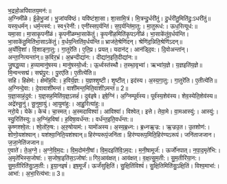 

  
भ॒द्रन्नो॒अपि॑वातय॒मन॑:॥  
अ॒ग्निमी॑ळे। ई॒ळे॒भु॒जां। भु॒जांयवि॑ष्ठं। यवि॑ष्टंशा॒सा। शा॒सामि॒त्रं। मि॒त्रन्दु॒र्धरी॑तुं। दु॒र्धरी॑तु॒मिति॑दु॒:ऽधरी॑तुं॥ यस्य॒धर्म॑न्। धर्म॒न्त्स्व॑:। स्व१॒॑रेनी॑:। एनी॑स्सप॒र्यन्ति॑। स॒प॒र्यन्ति॑मा॒तु:। मा॒तुरूध॑:। ऊध॒रित्यूध॑:॥  
यमा॒सा। मा॒साकृ॒पनी॑ळं। कृ॒पनी॑ळम्भा॒साके॑तुं। कृ॒पनी॑ळ॒मिति॑कृ॒पऽनी॑ळं। भा॒साके॑तुंव॒र्धय॑न्ति। भा॒साके॑तु॒मिति॑भा॒साऽके॑तुं। व॒र्धय॒न्तिति॑व॒र्धय॑न्ति॥ भ्राज॑ते॒श्रेणि॑दन्। श्रेणि॑द॒न्निति॒श्रेणि॑ऽदन्॥  
अ॒र्योवि॒शां। वि॒शाङ्गा॒तु:। गा॒तुरे॑ति। ए॒ति॒प्र। प्रयत्। यदान॑ट्। आन॑ड्दि॒व:। दि॒वोअन्ता॑न्। अन्ता॒नित्यन्ता॑न्॥ क॒विर॒भ्रं। अ॒भ्रन्दीद्या॑न:। दीद्या॑न॒इति॒दीद्या॑न:॥  
जु॒षद्ध॒व्या। ह॒व्यामानु॑षस्य। मानु॑षस्यो॒र्ध्व:। ऊ॒र्ध्वस्त॑स्थौ। त॒स्था॒वृभ्वा॑। ऋभ्वा॑य॒ज्ञे। य॒ज्ञइति॑य॒ज्ञे॥ मि॒न्वन्त्सद्म॑। सद्म॑पु॒र:। पु॒रए॑ति। ए॒तीत्ये॑ति॥  
सहि। हिक्षेम॑:। क्षेमो॑ह॒वि:। ह॒विर्य॒ज्ञ:। य॒ज्ञश्शृ॒ष्टी। शृ॒ष्टीत्। इद॑स्य। अ॒स्य॒गा॒तु:। गा॒तुरे॑ति। ए॒तीत्ये॑ति॥ अ॒ग्निन्दे॒वा:। दे॒वावाशी॑मन्तं। वाशी॑मन्त॒मिति॒वाशी॑ऽमन्तं॥ 2॥  
य॒ज्ञा॒साहं॒दुव॑:। य॒ज्ञ॒सह॒मिति॑य॒ज्ञ॒ऽसहं॑। दुव॑इषे। इषे॒ग्निं। अ॒ग्निम्पूर्व॑स्य। पूर्व॑स्य॒शेव॑स्य। शेव॒स्येति॒शेव॑स्य॥ अद्रे॑स्सू॒नुं। सू॒नुमा॒युं। आ॒युमा॑हु:। आ॒हु॒रित्या॑हु:॥  
नरो॒ये। येके। केच॑। चा॒स्मत्। अ॒स्मदाविश्वा॑। आविश्वा॑। विश्वेत्। इत्ते। तेवा॒मे। वा॒मआस्यु॑:। आस्यु॑:। स्यु॒रिति॑स्यु:॥ अ॒ग्निंह॒विषा॑। ह॒विषा॒वर्ध॑न्त:। वर्ध॑न्त॒इति॒वर्ध॑न्त:॥  
कृ॒ष्णश्श्वे॒त:। श्वे॒तो॑रु॒ष:। अ॒रु॒षोयाम॑:। यामो॑अस्य। अ॒स्य॒ब्र॒ध्न:। ब्र॒ध्नऋ॒ज्र:। ऋ॒ज्रउ॒त। उ॒तशोण॑:। शोणो॒यश॑श्वान्। यश॑श्वा॒निति॒यश॑श्वान्॥ हिर॑ण्यरूपं॒जनि॑ता। हिर॑ण्यरूप॒मिति॒हिर॑ण्यऽरूपं। जनि॑ताजजान। ज॒जा॒नेति॑जजान॥  
ए॒वाते॑। ते॒अ॒ग्ने॒। अ॒ग्ने॒वि॒म॒द:। वि॒म॒दोम॑नी॒षां। वि॒म॒दइति॑वि॒ऽम॒द:। म॒नी॒षामूर्ज॑:। ऊर्जो॑नपात्। न॒पा॒द॒मृते॑भि:। अ॒मृते॑भिस्स॒जोषा॑:। स॒जोषा॒इति॑स॒ऽजोषा॑:॥ गिर॒आव॑क्षत्। आव॑क्षत्। व॒क्ष॒त्सु॒म॒ती:। सु॒म॒तीरि॑या॒न:। सु॒म॒तीरिति॑सु॒ऽम॒ती:। इ॒या॒नइषं॑। इष॒मूर्जं॑। ऊर्जं॑सुक्षि॒तिं। सु॒क्षि॒तिंविश्वं॑। सु॒क्षि॒तिमिति॑सु॒ऽक्षि॒तिं। विश्व॒माभा॑:। आभा॑:। अ॒भा॒रित्य॑भा:॥ 3॥  
